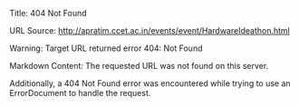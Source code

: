 Title: 404 Not Found

URL Source: http://apratim.ccet.ac.in/events/event/HardwareIdeathon.html

Warning: Target URL returned error 404: Not Found

Markdown Content:
The requested URL was not found on this server.

Additionally, a 404 Not Found error was encountered while trying to use an ErrorDocument to handle the request.
